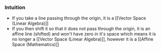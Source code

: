 ### Intuition
- If you take a line passing through the origin, it is a [[Vector Space (Linear Algebra)]]
- If you then shift it so that it does not pass through the origin, it is an affine line (shifted) and won't have zero in it's space which means it is no longer a [[Vector Space (Linear Algebra)]], however it is a [[Affine Space (Mathematics)]]